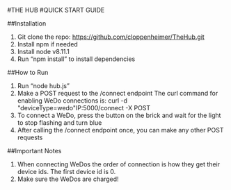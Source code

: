 #THE HUB
#QUICK START GUIDE

##Installation
1. Git clone the repo: https://github.com/cloppenheimer/TheHub.git
2. Install npm if needed
3. Install node v8.11.1
4. Run “npm install” to install dependencies

##How to Run
1. Run “node hub.js”
2. Make a POST request to the /connect endpoint
   The curl command for enabling WeDo connections is:
   curl -d "deviceType=wedo"IP:5000/connect -X POST
4. To connect a WeDo, press the button on the brick and wait for the light to stop flashing and turn blue
5. After calling the /connect endpoint once, you can make any other POST requests

##Important Notes
1. When connecting WeDos the order of connection is how they get their device ids. The first device id is 0. 
2. Make sure the WeDos are charged! 

